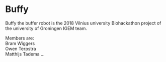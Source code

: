 # Buffy

Buffy the buffer robot is the 2018 Vilnius university Biohackathon project of the university of Groningen IGEM team.

Members are:  
Bram Wiggers  
Owen Terpstra   
Matthijs Tadema
...
